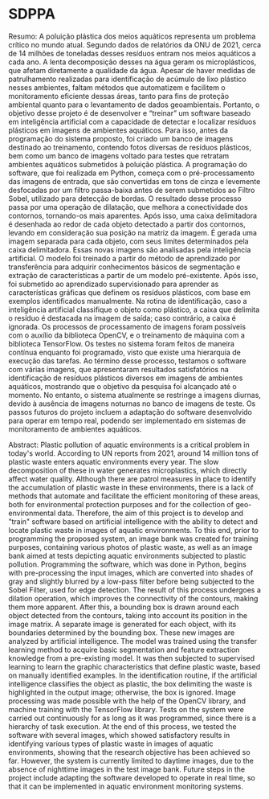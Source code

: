 # SDPPA
Resumo:
A poluição plástica dos meios aquáticos representa um problema crítico no mundo atual. Segundo dados de relatórios da ONU de 2021, cerca de 14 milhões de toneladas desses resíduos entram nos meios aquáticos a cada ano. A lenta decomposição desses na água geram os microplásticos, que afetam diretamente a qualidade da água. Apesar de haver medidas de patrulhamento realizadas para identificação de acúmulo de lixo plástico nesses ambientes, faltam métodos que  automatizem e facilitem o monitoramento eficiente dessas áreas, tanto para fins de proteção ambiental quanto para o levantamento de dados geoambientais. Portanto, o objetivo desse projeto é de desenvolver e “treinar” um software baseado em inteligência artificial com a capacidade de detectar e localizar resíduos plásticos em imagens de ambientes aquáticos. Para isso, antes da programação do sistema proposto, foi criado um banco de imagens destinado ao treinamento, contendo fotos diversas de resíduos plásticos, bem como um banco de imagens voltado para testes que retratam ambientes aquáticos submetidos à poluição plástica. A programação do software, que foi realizada em Python, começa com o pré-processamento das imagens de entrada, que são convertidas em tons de cinza e levemente desfocadas por um filtro passa-baixa antes de serem submetidos ao Filtro Sobel, utilizado para detecção de bordas. O resultado desse processo passa por uma operação de dilatação, que melhora a conectividade dos contornos, tornando-os mais aparentes. Após isso, uma caixa delimitadora é desenhada ao redor de cada objeto detectado a partir dos contornos, levando em consideração sua posição na matriz da imagem. É gerada uma imagem separada para cada objeto, com seus limites determinados pela caixa delimitadora. Essas novas imagens são analisadas pela inteligência artificial. O modelo foi treinado a partir do método de aprendizado por transferência para adquirir conhecimentos básicos de segmentação e extração de características a partir de um modelo pré-existente. Após isso, foi submetido ao aprendizado supervisionado para aprender as características gráficas que definem os resíduos plásticos, com base em exemplos identificados manualmente. Na rotina de identificação, caso a inteligência artificial classifique o objeto como plástico, a caixa que delimita o resíduo é destacada na imagem de saída; caso contrário, a caixa é ignorada. Os processos de processamento de imagens foram possíveis com o auxílio da biblioteca OpenCV, e o treinamento de máquina com a biblioteca TensorFlow. Os testes no sistema foram feitos de maneira contínua enquanto foi programado, visto que existe uma hierarquia de execução das tarefas. Ao término desse processo, testamos o software com várias imagens, que apresentaram resultados satisfatórios na identificação de resíduos plásticos diversos em imagens de ambientes aquáticos, mostrando que o objetivo da pesquisa foi alcançado até o momento. No entanto, o sistema atualmente se restringe a imagens diurnas, devido à ausência de imagens noturnas no banco de imagens de teste. Os passos futuros do projeto incluem a adaptação do software desenvolvido para operar em tempo real, podendo ser implementado em sistemas de monitoramento de ambientes aquáticos.

Abstract:
Plastic pollution of aquatic environments is a critical problem in today's world. According to UN reports from 2021, around 14 million tons of plastic waste enters aquatic environments every year. The slow decomposition of these in water generates microplastics, which directly affect water quality. Although there are patrol measures in place to identify the accumulation of plastic waste in these environments, there is a lack of methods that automate and facilitate the efficient monitoring of these areas, both for environmental protection purposes and for the collection of geo-environmental data. Therefore, the aim of this project is to develop and "train" software based on artificial intelligence with the ability to detect and locate plastic waste in images of aquatic environments. To this end, prior to programming the proposed system, an image bank was created for training purposes, containing various photos of plastic waste, as well as an image bank aimed at tests depicting aquatic environments subjected to plastic pollution. Programming the software, which was done in Python, begins with pre-processing the input images, which are converted into shades of gray and slightly blurred by a low-pass filter before being subjected to the Sobel Filter, used for edge detection. The result of this process undergoes a dilation operation, which improves the connectivity of the contours, making them more apparent. After this, a bounding box is drawn around each object detected from the contours, taking into account its position in the image matrix. A separate image is generated for each object, with its boundaries determined by the bounding box. These new images are analyzed by artificial intelligence. The model was trained using the transfer learning method to acquire basic segmentation and feature extraction knowledge from a pre-existing model. It was then subjected to supervised learning to learn the graphic characteristics that define plastic waste, based on manually identified examples. In the identification routine, if the artificial intelligence classifies the object as plastic, the box delimiting the waste is highlighted in the output image; otherwise, the box is ignored. Image processing was made possible with the help of the OpenCV library, and machine training with the TensorFlow library. Tests on the system were carried out continuously for as long as it was programmed, since there is a hierarchy of task execution. At the end of this process, we tested the software with several images, which showed satisfactory results in identifying various types of plastic waste in images of aquatic environments, showing that the research objective has been achieved so far. However, the system is currently limited to daytime images, due to the absence of nighttime images in the test image bank. Future steps in the project include adapting the software developed to operate in real time, so that it can be implemented in aquatic environment monitoring systems. 

